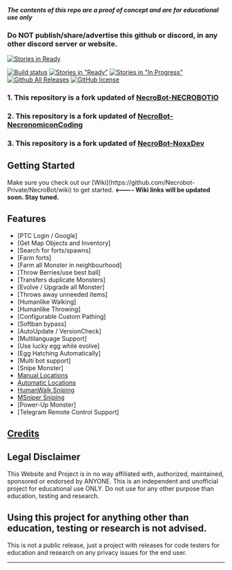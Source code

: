 <strong><em> The contents of this repo are a proof of concept and are for educational use only </em></strong>



### Do NOT publish/share/advertise this github or discord, in any other discord server or website.
[![Stories in Ready](https://discordapp.com/api/guilds/220703917871333376/widget.png?style=banner2&time-)](https://discord.gg/7FWyWVp)

[![Build status](https://ci.appveyor.com/api/projects/status/mvr6v0v99gscqxbn/branch/master?svg=true)](https://ci.appveyor.com/project/NzV/necrobot/branch/master)
[![Stories in "Ready"](https://badge.waffle.io/Necrobot-Private/NecroBot.svg?label=ready&title=Ready)](http://waffle.io/Necrobot-Private/NecroBot)
[![Stories in "In Progress"](https://badge.waffle.io/Necrobot-Private/NecroBot.svg?label=In%20Progress&title=In%20Progress)](http://waffle.io/Necrobot-Private/NecroBot)
[![Github All Releases](https://img.shields.io/github/downloads/Necrobot-Private/NecroBot/total.svg?maxAge=258)](https://github.com/Necrobot-Private/NecroBot/releases)
[![GitHub license](https://img.shields.io/badge/license-AGPL-blue.svg)](https://raw.githubusercontent.com/Necrobot-Private/NecroBot/master/LICENSE.md)


### 1. This repository is a fork updated of [NecroBot-NECROBOTIO](https://github.com/NECROBOTIO/NecroBot)
### 2. This repository is a fork updated of [NecroBot-NecronomiconCoding](https://github.com/NecronomiconCoding/NecroBot)
### 3. This repository is a fork updated of [NecroBot-NoxxDev](https://github.com/NoxxDev/NecroBot)

<h2><a name="getting-started">Getting Started</a></h2>
Make sure you check out our [Wiki](https://github.com/Necrobot-Private/NecroBot/wiki) to get started.    <b><---- Wiki links will be updated soon. Stay tuned.</b>
<br/>



<h2><a name="features">Features</a></h2>

 - [PTC Login / Google]
 - [Get Map Objects and Inventory]
 - [Search for forts/spawns]
 - [Farm forts]
 - [Farm all Monster in neighbourhood]
 - [Throw Berries/use best ball]
 - [Transfers duplicate Monsters]
 - [Evolve / Upgrade all Monster]
 - [Throws away unneeded items]
 - [Humanlike Walking]
 - [Humanlike Throwing]
 - [Configurable Custom Pathing]
 - [Softban bypass]
 - [AutoUpdate / VersionCheck]
 - [Multilanguage Support]
 - [Use lucky egg while evolve]
 - [Egg Hatching Automatically]
 - [Multi bot support]
 - [Snipe Monster]
  - [Manual Locations](https://github.com/Necrobot-Private/NecroBot/wiki/Manual-Locations-Sniping-Guide)
  - [Automatic Locations](https://github.com/NNecrobot-Private/NecroBot/wiki/Automatic-Locations-Sniping-Guide)
  - [HumanWalk Sniping](https://github.com/Necrobot-Private/NecroBot/wiki/Human-walk-snipe-config)
  - [MSniper Sniping](https://github.com/Necrobot-Private/NecroBot/wiki/MSniper-Manual-Sniping-Guide)
 - [Power-Up Monster]
 - [Telegram Remote Control Support]

## [Credits](http://pastebin.com/Yh4ynXbv)




<h2><a name="legal">Legal Disclaimer</a></h2>

This Website and Project is in no way affiliated with, authorized, maintained, sponsored or endorsed by ANYONE. This is an independent and unofficial project for educational use ONLY. Do not use for any other purpose than education, testing and research.



<h2>Using this project for anything other than education, testing or research is not advised.</h2>
This is not a public release, just a project with releases for code testers for education and research on any privacy issues for the end user.

<hr/>
